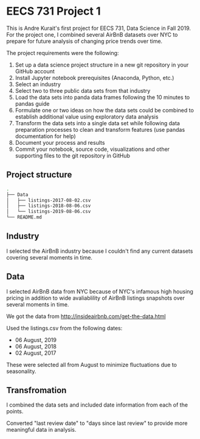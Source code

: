 # EECS 731 Project 1

This is Andre Kurait's first project for EECS 731, Data Science in Fall 2019. For the project one, I combined several AirBnB datasets over NYC to prepare for future analysis of changing price trends over time.

The project requirements were the following:

1. Set up a data science project structure in a new git repository in your GitHub account
2. Install Jupyter notebook prerequisites (Anaconda, Python, etc.)
3. Select an industry
4. Select two to three public data sets from that industry
5. Load the data sets into panda data frames following the 10 minutes to pandas guide
6. Formulate one or two ideas on how the data sets could be combined to establish additional value using exploratory data analysis
7. Transform the data sets into a single data set while following data preparation processes to clean and transform features (use pandas documentation for help)
8. Document your process and results
9. Commit your notebook, source code, visualizations and other supporting files to the git repository in GitHub

## Project structure

```bash
.
├── Data
│   ├── listings-2017-08-02.csv
│   ├── listings-2018-08-06.csv
│   └── listings-2019-08-06.csv
└── README.md
```

## Industry

I selected the AirBnB industry because I couldn't find any current datasets covering several moments in time. 

## Data
I selected AirBnB data from NYC because of NYC's infamous high housing pricing in addition to wide avaliablility of AirBnB listings snapshots over several moments in time.

We got the data from http://insideairbnb.com/get-the-data.html

Used the listings.csv from the following dates:
* 06 August, 2019
* 06 August, 2018
* 02 August, 2017

These were selected all from August to minimize fluctuations due to seasonality.

## Transfromation

I combined the data sets and included date information from each of the points.

Converted "last review date" to "days since last review" to provide more meaningful data in analysis.
